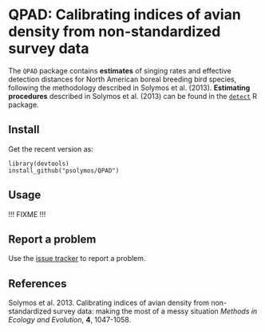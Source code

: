 # QPAD: Calibrating indices of avian density from non-standardized survey data

The `QPAD` package contains **estimates** of singing rates and effective
detection distances for North American boreal breeding bird species,
following the methodology 
described in Solymos et al. (2013). **Estimating procedures** described 
in Solymos et al. (2013) can be found in the
[`detect`](http://cran.r-project.org/package=detect) R package.

## Install

Get the recent version as:
```{r}
library(devtools)
install_github("psolymos/QPAD")
```

## Usage

!!! FIXME !!!

## Report a problem

Use the [issue tracker](https://github.com/psolymos/QPAD/issues)
to report a problem.

## References

Solymos et al. 2013. 
Calibrating indices of avian density from non-standardized survey data: 
making the most of a messy situation
_Methods in Ecology and Evolution_, **4**, 1047-1058.